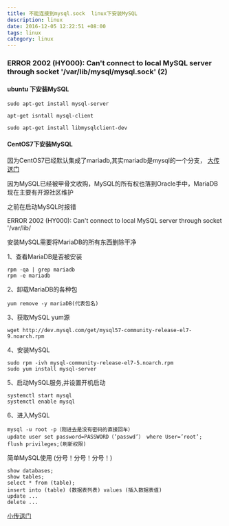 ```yaml
---
title: 不能连接到mysql.sock  linux下安装MySQL
description: linux
date: 2016-12-05 12:22:51 +08:00
tags: linux
category: linux
---
```

### ERROR 2002 (HY000): Can't connect to local MySQL server through socket '/var/lib/mysql/mysql.sock' (2)


#### ubuntu 下安装MySQL
```
sudo apt-get install mysql-server

apt-get isntall mysql-client

sudo apt-get install libmysqlclient-dev
```

#### CentOS7下安装MySQL
因为CentOS7已经默认集成了mariadb,其实mariadb是mysql的一个分支， [大传送门](http://baike.baidu.com/item/mariaDB)   

因为MySQL已经被甲骨文收购，MySQL的所有权也落到Oracle手中，MariaDB现在主要有开源社区维护

之前在启动MySQL时报错

ERROR 2002 (HY000): Can't connect to local MySQL server through socket '/var/lib/

安装MySQL需要将MariaDB的所有东西删除干净

1、查看MariaDB是否被安装
```
rpm -qa | grep mariadb
rpm -e mariadb
```
2、卸载MariaDB的各种包
```
yum remove -y mariaDB(代表包名)
```
3、获取MySQL yum源
```
wget http://dev.mysql.com/get/mysql57-community-release-el7-9.noarch.rpm
```
4、安装MySQL
```
sudo rpm -ivh mysql-community-release-el7-5.noarch.rpm
sudo yum install mysql-server
```
5、启动MySQL服务,并设置开机启动
```
systemctl start mysql
systemctl enable mysql
```
6、进入MySQL
```
mysql -u root -p（刚进去是没有密码的直接回车）
update user set password=PASSWORD（’passwd’） where User=’root’;
flush privileges;(刷新权限)
```

简单MySQL使用
(分号！分号！分号！)
```
show databases;
show tables;
select * from (table);
insert into (table) (数据表列表) values (插入数据表值)
update ...
delete ...
```

[小传送门](http://blog.csdn.net/qq_26446443/article/details/53491926)

